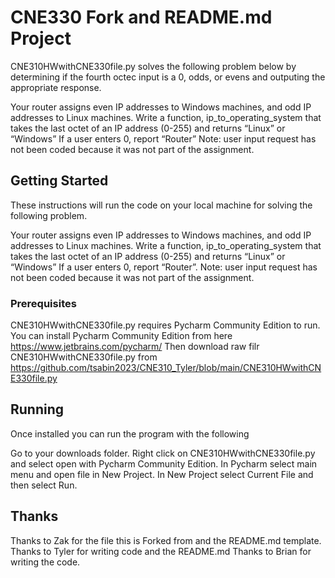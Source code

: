 # CNE330 Fork and README.md Project

CNE310HWwithCNE330file.py solves the following problem below by determining if the fourth octec input is a 0, odds, or evens and outputing the appropriate response. 

Your router assigns even IP addresses to Windows machines, and odd IP addresses to Linux machines.
Write a function, ip_to_operating_system that takes the last octet of an IP address (0-255) and returns “Linux” or
“Windows” If a user enters 0, report “Router”
Note: user input request has not been coded because it was not part of the assignment.

## Getting Started

These instructions will run the code on your local machine for solving the following problem. 

Your router assigns even IP addresses to Windows machines, and odd IP addresses to Linux machines.
Write a function, ip_to_operating_system that takes the last octet of an IP address (0-255) and returns “Linux” or
“Windows” If a user enters 0, report “Router”.
Note: user input request has not been coded because it was not part of the assignment.

### Prerequisites

CNE310HWwithCNE330file.py requires Pycharm Community Edition to run. You can install Pycharm Community Edition from here https://www.jetbrains.com/pycharm/
Then download raw filr CNE310HWwithCNE330file.py from https://github.com/tsabin2023/CNE310_Tyler/blob/main/CNE310HWwithCNE330file.py

## Running
Once installed you can run the program with the following 

Go to your downloads folder. Right click on CNE310HWwithCNE330file.py and select open with Pycharm Community Edition. In Pycharm select main menu and open file in New Project. In New Project select Current File and then select Run.  

## Thanks
Thanks to Zak for the file this is Forked from and the README.md template. Thanks to Tyler for writing code and the README.md Thanks to Brian for writing the code. 
